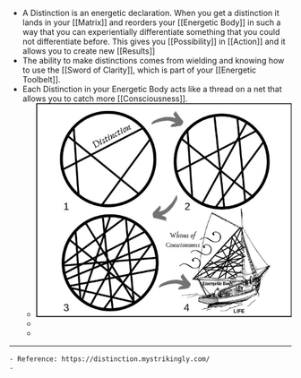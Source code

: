 - A Distinction is an energetic declaration. When you get a distinction it lands in your [[Matrix]] and reorders your [[Energetic Body]] in such a way that you can experientially differentiate something that you could not differentiate before. This gives you [[Possibility]] in [[Action]] and it allows you to create new [[Results]]
- The ability to make distinctions comes from wielding and knowing how to use the [[Sword of Clarity]], which is part of your [[Energetic Toolbelt]].
- Each Distinction in your Energetic Body acts like a thread on a net that allows you to catch more [[Consciousness]].
	- ![image.png](../assets/image_1663653165291_0.png)
	-
	-
- ---
	- Reference: https://distinction.mystrikingly.com/
	-